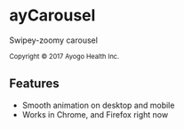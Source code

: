 ayCarousel
============

Swipey-zoomy carousel

<small>Copyright © 2017 Ayogo Health Inc.</small>


Features
--------

* Smooth animation on desktop and mobile
* Works in Chrome, and Firefox right now